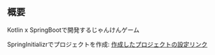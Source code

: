 ## 概要
Kotlin x SpringBootで開発するじゃんけんゲーム

SpringInitializrでプロジェクトを作成:  [作成したプロジェクトの設定リンク](https://start.spring.io/#!type=gradle-project-kotlin&language=kotlin&platformVersion=3.4.1&packaging=jar&jvmVersion=17&groupId=com.example.janken&artifactId=janken-game&name=janken-game&description=janken-game%20project%20for%20Spring%20Boot&packageName=com.example.janken&dependencies=web,devtools,data-jpa,h2,lombok,validation)
